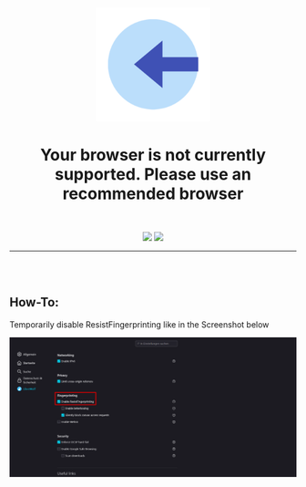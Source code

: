 <p align="center"><img src="https://github.com/K3V1991/LibreWolf-Disable-ResistFingerprinting-to-log-in-to-Twitch/blob/main/Log-in.png" width="200"></a>
<h1 align="center"><b>Your browser is not currently supported. Please use an recommended browser</b></h1>
<br />

<p align="center">
<a href="https://www.paypal.com/cgi-bin/webscr?cmd=_s-xclick&hosted_button_id=HW8B98TVDLKWA" alt="Donate-PayPal"><img src="https://img.shields.io/badge/Donate-PayPal-blue"></a>
<a href="https://github.com/K3V1991/Donate-Crypto/blob/main/README.md" alt="Donate-Crypto"><img src="https://img.shields.io/badge/Donate-Crypto-yellow"></a>
</p>
<hr>
<br />
<br />

## How-To:
Temporarily disable ResistFingerprinting like in the Screenshot below

<img src="https://github.com/K3V1991/LibreWolf-Disable-ResistFingerprinting-to-log-in-to-Twitch/blob/main/LibreWolf-Disable-ResistFingerprinting.png"></a>
